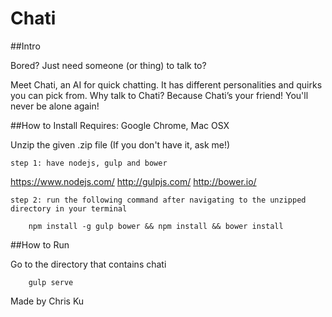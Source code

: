 Chati
=====

##Intro

Bored? Just need someone (or thing) to talk to?

Meet Chati, an AI for quick chatting. It has different personalities and quirks you can pick from. Why talk to Chati? Because Chati’s your friend! You'll never be alone again!

##How to Install
    Requires:
Google Chrome, Mac OSX

Unzip the given .zip file (If you don't have it, ask me!)

    step 1: have nodejs, gulp and bower
https://www.nodejs.com/
http://gulpjs.com/
http://bower.io/

    step 2: run the following command after navigating to the unzipped directory in your terminal

```shell
    npm install -g gulp bower && npm install && bower install
```

##How to Run

Go to the directory that contains chati

```shell
    gulp serve
```

Made by Chris Ku
